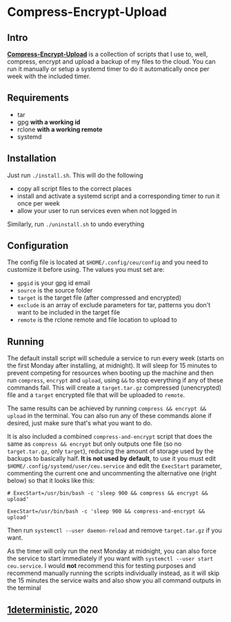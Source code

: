 # Compress-Encrypt-Upload
## Intro
**[Compress-Encrypt-Upload](#)** is a collection of scripts that I use to, well, compress, encrypt and upload a backup of my files to the cloud. You can run it manually or setup a systemd timer to do it automatically once per week with the included timer.

## Requirements
* tar
* gpg **with a working id**
* rclone **with a working remote**
* systemd

## Installation
Just run `./install.sh`. This will do the following
* copy all script files to the correct places
* install and activate a systemd script and a corresponding timer to run it once per week
* allow your user to run services even when not logged in

Similarly, run `./uninstall.sh` to undo everything

## Configuration
The config file is located at `$HOME/.config/ceu/config` and you need to customize it before using. The values you must set are:
* `gpgid` is your gpg id email
* `source` is the source folder
* `target` is the target file (after compressed and encrypted)
* `exclude` is an array of exclude parameters for tar, patterns you don't want to be included in the target file
* `remote` is the rclone remote and file location to upload to

## Running
The default install script will schedule a service to run every week (starts on the first Monday after installing, at midnight). It will sleep for 15 minutes to prevent competing for resources when booting up the machine and then run `compress`, `encrypt` and `upload`, using `&&` to stop everything if any of these commands fail. This will create a `target.tar.gz` compressed (unencrypted) file and a `target` encrypted file that will be uploaded to `remote`.

The same results can be achieved by running `compress && encrypt && upload` in the terminal. You can also run any of these commands alone if desired, just make sure that's what you want to do.

It is also included a combined `compress-and-encrypt` script that does the same as `compress && encrypt` but only outputs one file (so no `target.tar.gz`, only `target`), reducing the amount of storage used by the backups to basically half. **It is not used by default**, to use it you must edit `$HOME/.config/systemd/user/ceu.service` and edit the `ExecStart` parameter, commenting the current one and uncommenting the alternative one (right below) so that it looks like this:
```
# ExecStart=/usr/bin/bash -c 'sleep 900 && compress && encrypt && upload'

ExecStart=/usr/bin/bash -c 'sleep 900 && compress-and-encrypt && upload'
```
Then run `systemctl --user daemon-reload` and remove `target.tar.gz` if you want.

As the timer will only run the next Monday at midnight, you can also force the service to start immediately if you want with `systemctl --user start ceu.service`. I would **not** recommend this for testing purposes and recommend manually running the scripts individually instead, as it will skip the 15 minutes the service waits and also show you all command outputs in the terminal

## [1deterministic](https://github.com/1deterministic), 2020